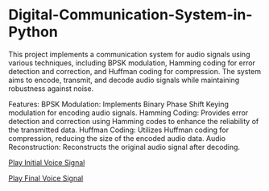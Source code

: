 # Digital-Communication-System-in-Python

This project implements a communication system for audio signals using various techniques, including BPSK modulation, Hamming coding for error detection and correction, and Huffman coding for compression. The system aims to encode, transmit, and decode audio signals while maintaining robustness against noise.

Features:
BPSK Modulation: Implements Binary Phase Shift Keying modulation for encoding audio signals.
Hamming Coding: Provides error detection and correction using Hamming codes to enhance the reliability of the transmitted data.
Huffman Coding: Utilizes Huffman coding for compression, reducing the size of the encoded audio data.
Audio Reconstruction: Reconstructs the original audio signal after decoding.

[Play Initial Voice Signal](link-to-initial-voice-signal-audio-file.mp3)

[Play Final Voice Signal](link-to-initial-voice-signal-audio-file.mp3)


